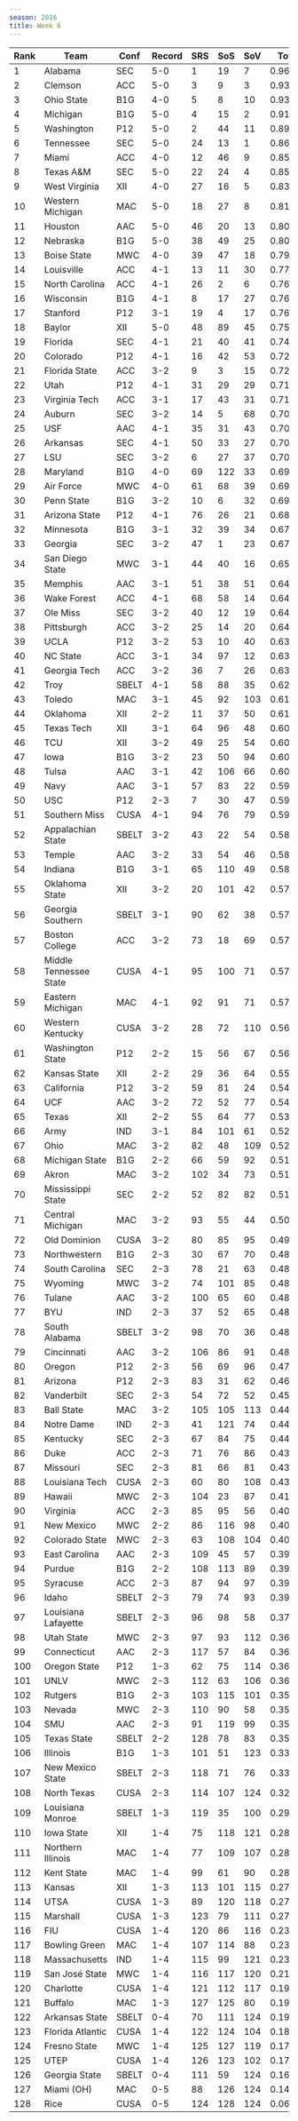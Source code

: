 ```yaml
---
season: 2016
title: Week 6
---
```

<table class="display"><thead><tr><th>Rank</th><th>Team</th><th>Conf</th><th>Record</th><th>SRS</th><th>SoS</th><th>SoV</th><th>Total</th></tr></thead><tbody>
<tr><td>1</td><td>Alabama</td><td>SEC</td><td>5-0</td><td>1</td><td>19</td><td>7</td><td>0.96471</td></tr>
<tr><td>2</td><td>Clemson</td><td>ACC</td><td>5-0</td><td>3</td><td>9</td><td>3</td><td>0.93354</td></tr>
<tr><td>3</td><td>Ohio State</td><td>B1G</td><td>4-0</td><td>5</td><td>8</td><td>10</td><td>0.93126</td></tr>
<tr><td>4</td><td>Michigan</td><td>B1G</td><td>5-0</td><td>4</td><td>15</td><td>2</td><td>0.91451</td></tr>
<tr><td>5</td><td>Washington</td><td>P12</td><td>5-0</td><td>2</td><td>44</td><td>11</td><td>0.89178</td></tr>
<tr><td>6</td><td>Tennessee</td><td>SEC</td><td>5-0</td><td>24</td><td>13</td><td>1</td><td>0.86366</td></tr>
<tr><td>7</td><td>Miami</td><td>ACC</td><td>4-0</td><td>12</td><td>46</td><td>9</td><td>0.85376</td></tr>
<tr><td>8</td><td>Texas A&M</td><td>SEC</td><td>5-0</td><td>22</td><td>24</td><td>4</td><td>0.85350</td></tr>
<tr><td>9</td><td>West Virginia</td><td>XII</td><td>4-0</td><td>27</td><td>16</td><td>5</td><td>0.83857</td></tr>
<tr><td>10</td><td>Western Michigan</td><td>MAC</td><td>5-0</td><td>18</td><td>27</td><td>8</td><td>0.81960</td></tr>
<tr><td>11</td><td>Houston</td><td>AAC</td><td>5-0</td><td>46</td><td>20</td><td>13</td><td>0.80731</td></tr>
<tr><td>12</td><td>Nebraska</td><td>B1G</td><td>5-0</td><td>38</td><td>49</td><td>25</td><td>0.80394</td></tr>
<tr><td>13</td><td>Boise State</td><td>MWC</td><td>4-0</td><td>39</td><td>47</td><td>18</td><td>0.79027</td></tr>
<tr><td>14</td><td>Louisville</td><td>ACC</td><td>4-1</td><td>13</td><td>11</td><td>30</td><td>0.77304</td></tr>
<tr><td>15</td><td>North Carolina</td><td>ACC</td><td>4-1</td><td>26</td><td>2</td><td>6</td><td>0.76879</td></tr>
<tr><td>16</td><td>Wisconsin</td><td>B1G</td><td>4-1</td><td>8</td><td>17</td><td>27</td><td>0.76688</td></tr>
<tr><td>17</td><td>Stanford</td><td>P12</td><td>3-1</td><td>19</td><td>4</td><td>17</td><td>0.76168</td></tr>
<tr><td>18</td><td>Baylor</td><td>XII</td><td>5-0</td><td>48</td><td>89</td><td>45</td><td>0.75352</td></tr>
<tr><td>19</td><td>Florida</td><td>SEC</td><td>4-1</td><td>21</td><td>40</td><td>41</td><td>0.74579</td></tr>
<tr><td>20</td><td>Colorado</td><td>P12</td><td>4-1</td><td>16</td><td>42</td><td>53</td><td>0.72557</td></tr>
<tr><td>21</td><td>Florida State</td><td>ACC</td><td>3-2</td><td>9</td><td>3</td><td>15</td><td>0.72196</td></tr>
<tr><td>22</td><td>Utah</td><td>P12</td><td>4-1</td><td>31</td><td>29</td><td>29</td><td>0.71620</td></tr>
<tr><td>23</td><td>Virginia Tech</td><td>ACC</td><td>3-1</td><td>17</td><td>43</td><td>31</td><td>0.71190</td></tr>
<tr><td>24</td><td>Auburn</td><td>SEC</td><td>3-2</td><td>14</td><td>5</td><td>68</td><td>0.70998</td></tr>
<tr><td>25</td><td>USF</td><td>AAC</td><td>4-1</td><td>35</td><td>31</td><td>43</td><td>0.70555</td></tr>
<tr><td>26</td><td>Arkansas</td><td>SEC</td><td>4-1</td><td>50</td><td>33</td><td>27</td><td>0.70466</td></tr>
<tr><td>27</td><td>LSU</td><td>SEC</td><td>3-2</td><td>6</td><td>27</td><td>37</td><td>0.70150</td></tr>
<tr><td>28</td><td>Maryland</td><td>B1G</td><td>4-0</td><td>69</td><td>122</td><td>33</td><td>0.69982</td></tr>
<tr><td>29</td><td>Air Force</td><td>MWC</td><td>4-0</td><td>61</td><td>68</td><td>39</td><td>0.69359</td></tr>
<tr><td>30</td><td>Penn State</td><td>B1G</td><td>3-2</td><td>10</td><td>6</td><td>32</td><td>0.69264</td></tr>
<tr><td>31</td><td>Arizona State</td><td>P12</td><td>4-1</td><td>76</td><td>26</td><td>21</td><td>0.68232</td></tr>
<tr><td>32</td><td>Minnesota</td><td>B1G</td><td>3-1</td><td>32</td><td>39</td><td>34</td><td>0.67827</td></tr>
<tr><td>33</td><td>Georgia</td><td>SEC</td><td>3-2</td><td>47</td><td>1</td><td>23</td><td>0.67215</td></tr>
<tr><td>34</td><td>San Diego State</td><td>MWC</td><td>3-1</td><td>44</td><td>40</td><td>16</td><td>0.65898</td></tr>
<tr><td>35</td><td>Memphis</td><td>AAC</td><td>3-1</td><td>51</td><td>38</td><td>51</td><td>0.64887</td></tr>
<tr><td>36</td><td>Wake Forest</td><td>ACC</td><td>4-1</td><td>68</td><td>58</td><td>14</td><td>0.64728</td></tr>
<tr><td>37</td><td>Ole Miss</td><td>SEC</td><td>3-2</td><td>40</td><td>12</td><td>19</td><td>0.64451</td></tr>
<tr><td>38</td><td>Pittsburgh</td><td>ACC</td><td>3-2</td><td>25</td><td>14</td><td>20</td><td>0.64284</td></tr>
<tr><td>39</td><td>UCLA</td><td>P12</td><td>3-2</td><td>53</td><td>10</td><td>40</td><td>0.63791</td></tr>
<tr><td>40</td><td>NC State</td><td>ACC</td><td>3-1</td><td>34</td><td>97</td><td>12</td><td>0.63682</td></tr>
<tr><td>41</td><td>Georgia Tech</td><td>ACC</td><td>3-2</td><td>36</td><td>7</td><td>26</td><td>0.63529</td></tr>
<tr><td>42</td><td>Troy</td><td>SBELT</td><td>4-1</td><td>58</td><td>88</td><td>35</td><td>0.62374</td></tr>
<tr><td>43</td><td>Toledo</td><td>MAC</td><td>3-1</td><td>45</td><td>92</td><td>103</td><td>0.61473</td></tr>
<tr><td>44</td><td>Oklahoma</td><td>XII</td><td>2-2</td><td>11</td><td>37</td><td>50</td><td>0.61399</td></tr>
<tr><td>45</td><td>Texas Tech</td><td>XII</td><td>3-1</td><td>64</td><td>96</td><td>48</td><td>0.60882</td></tr>
<tr><td>46</td><td>TCU</td><td>XII</td><td>3-2</td><td>49</td><td>25</td><td>54</td><td>0.60535</td></tr>
<tr><td>47</td><td>Iowa</td><td>B1G</td><td>3-2</td><td>23</td><td>50</td><td>94</td><td>0.60529</td></tr>
<tr><td>48</td><td>Tulsa</td><td>AAC</td><td>3-1</td><td>42</td><td>106</td><td>66</td><td>0.60034</td></tr>
<tr><td>49</td><td>Navy</td><td>AAC</td><td>3-1</td><td>57</td><td>83</td><td>22</td><td>0.59619</td></tr>
<tr><td>50</td><td>USC</td><td>P12</td><td>2-3</td><td>7</td><td>30</td><td>47</td><td>0.59443</td></tr>
<tr><td>51</td><td>Southern Miss</td><td>CUSA</td><td>4-1</td><td>94</td><td>76</td><td>79</td><td>0.59153</td></tr>
<tr><td>52</td><td>Appalachian State</td><td>SBELT</td><td>3-2</td><td>43</td><td>22</td><td>54</td><td>0.58372</td></tr>
<tr><td>53</td><td>Temple</td><td>AAC</td><td>3-2</td><td>33</td><td>54</td><td>46</td><td>0.58273</td></tr>
<tr><td>54</td><td>Indiana</td><td>B1G</td><td>3-1</td><td>65</td><td>110</td><td>49</td><td>0.58189</td></tr>
<tr><td>55</td><td>Oklahoma State</td><td>XII</td><td>3-2</td><td>20</td><td>101</td><td>42</td><td>0.57952</td></tr>
<tr><td>56</td><td>Georgia Southern</td><td>SBELT</td><td>3-1</td><td>90</td><td>62</td><td>38</td><td>0.57808</td></tr>
<tr><td>57</td><td>Boston College</td><td>ACC</td><td>3-2</td><td>73</td><td>18</td><td>69</td><td>0.57568</td></tr>
<tr><td>58</td><td>Middle Tennessee State</td><td>CUSA</td><td>4-1</td><td>95</td><td>100</td><td>71</td><td>0.57407</td></tr>
<tr><td>59</td><td>Eastern Michigan</td><td>MAC</td><td>4-1</td><td>92</td><td>91</td><td>71</td><td>0.57161</td></tr>
<tr><td>60</td><td>Western Kentucky</td><td>CUSA</td><td>3-2</td><td>28</td><td>72</td><td>110</td><td>0.56407</td></tr>
<tr><td>61</td><td>Washington State</td><td>P12</td><td>2-2</td><td>15</td><td>56</td><td>67</td><td>0.56322</td></tr>
<tr><td>62</td><td>Kansas State</td><td>XII</td><td>2-2</td><td>29</td><td>36</td><td>64</td><td>0.55628</td></tr>
<tr><td>63</td><td>California</td><td>P12</td><td>3-2</td><td>59</td><td>81</td><td>24</td><td>0.54922</td></tr>
<tr><td>64</td><td>UCF</td><td>AAC</td><td>3-2</td><td>72</td><td>52</td><td>77</td><td>0.54784</td></tr>
<tr><td>65</td><td>Texas</td><td>XII</td><td>2-2</td><td>55</td><td>64</td><td>77</td><td>0.53594</td></tr>
<tr><td>66</td><td>Army</td><td>IND</td><td>3-1</td><td>84</td><td>101</td><td>61</td><td>0.52898</td></tr>
<tr><td>67</td><td>Ohio</td><td>MAC</td><td>3-2</td><td>82</td><td>48</td><td>109</td><td>0.52683</td></tr>
<tr><td>68</td><td>Michigan State</td><td>B1G</td><td>2-2</td><td>66</td><td>59</td><td>92</td><td>0.51989</td></tr>
<tr><td>69</td><td>Akron</td><td>MAC</td><td>3-2</td><td>102</td><td>34</td><td>73</td><td>0.51671</td></tr>
<tr><td>70</td><td>Mississippi State</td><td>SEC</td><td>2-2</td><td>52</td><td>82</td><td>82</td><td>0.51265</td></tr>
<tr><td>71</td><td>Central Michigan</td><td>MAC</td><td>3-2</td><td>93</td><td>55</td><td>44</td><td>0.50364</td></tr>
<tr><td>72</td><td>Old Dominion</td><td>CUSA</td><td>3-2</td><td>80</td><td>85</td><td>95</td><td>0.49588</td></tr>
<tr><td>73</td><td>Northwestern</td><td>B1G</td><td>2-3</td><td>30</td><td>67</td><td>70</td><td>0.48847</td></tr>
<tr><td>74</td><td>South Carolina</td><td>SEC</td><td>2-3</td><td>78</td><td>21</td><td>63</td><td>0.48763</td></tr>
<tr><td>75</td><td>Wyoming</td><td>MWC</td><td>3-2</td><td>74</td><td>101</td><td>85</td><td>0.48716</td></tr>
<tr><td>76</td><td>Tulane</td><td>AAC</td><td>3-2</td><td>100</td><td>65</td><td>60</td><td>0.48497</td></tr>
<tr><td>77</td><td>BYU</td><td>IND</td><td>2-3</td><td>37</td><td>52</td><td>65</td><td>0.48465</td></tr>
<tr><td>78</td><td>South Alabama</td><td>SBELT</td><td>3-2</td><td>98</td><td>70</td><td>36</td><td>0.48352</td></tr>
<tr><td>79</td><td>Cincinnati</td><td>AAC</td><td>3-2</td><td>106</td><td>86</td><td>91</td><td>0.48311</td></tr>
<tr><td>80</td><td>Oregon</td><td>P12</td><td>2-3</td><td>56</td><td>69</td><td>96</td><td>0.47015</td></tr>
<tr><td>81</td><td>Arizona</td><td>P12</td><td>2-3</td><td>83</td><td>31</td><td>62</td><td>0.46062</td></tr>
<tr><td>82</td><td>Vanderbilt</td><td>SEC</td><td>2-3</td><td>54</td><td>72</td><td>52</td><td>0.45701</td></tr>
<tr><td>83</td><td>Ball State</td><td>MAC</td><td>3-2</td><td>105</td><td>105</td><td>113</td><td>0.44957</td></tr>
<tr><td>84</td><td>Notre Dame</td><td>IND</td><td>2-3</td><td>41</td><td>121</td><td>74</td><td>0.44870</td></tr>
<tr><td>85</td><td>Kentucky</td><td>SEC</td><td>2-3</td><td>67</td><td>84</td><td>75</td><td>0.44588</td></tr>
<tr><td>86</td><td>Duke</td><td>ACC</td><td>2-3</td><td>71</td><td>76</td><td>86</td><td>0.43856</td></tr>
<tr><td>87</td><td>Missouri</td><td>SEC</td><td>2-3</td><td>81</td><td>66</td><td>81</td><td>0.43687</td></tr>
<tr><td>88</td><td>Louisiana Tech</td><td>CUSA</td><td>2-3</td><td>60</td><td>80</td><td>108</td><td>0.43312</td></tr>
<tr><td>89</td><td>Hawaii</td><td>MWC</td><td>2-3</td><td>104</td><td>23</td><td>87</td><td>0.41769</td></tr>
<tr><td>90</td><td>Virginia</td><td>ACC</td><td>2-3</td><td>85</td><td>95</td><td>56</td><td>0.40985</td></tr>
<tr><td>91</td><td>New Mexico</td><td>MWC</td><td>2-2</td><td>86</td><td>116</td><td>98</td><td>0.40929</td></tr>
<tr><td>92</td><td>Colorado State</td><td>MWC</td><td>2-3</td><td>63</td><td>108</td><td>104</td><td>0.40389</td></tr>
<tr><td>93</td><td>East Carolina</td><td>AAC</td><td>2-3</td><td>109</td><td>45</td><td>57</td><td>0.39890</td></tr>
<tr><td>94</td><td>Purdue</td><td>B1G</td><td>2-2</td><td>108</td><td>113</td><td>89</td><td>0.39445</td></tr>
<tr><td>95</td><td>Syracuse</td><td>ACC</td><td>2-3</td><td>87</td><td>94</td><td>97</td><td>0.39413</td></tr>
<tr><td>96</td><td>Idaho</td><td>SBELT</td><td>2-3</td><td>79</td><td>74</td><td>93</td><td>0.39290</td></tr>
<tr><td>97</td><td>Louisiana Lafayette</td><td>SBELT</td><td>2-3</td><td>96</td><td>98</td><td>58</td><td>0.37129</td></tr>
<tr><td>98</td><td>Utah State</td><td>MWC</td><td>2-3</td><td>97</td><td>93</td><td>112</td><td>0.36706</td></tr>
<tr><td>99</td><td>Connecticut</td><td>AAC</td><td>2-3</td><td>117</td><td>57</td><td>84</td><td>0.36670</td></tr>
<tr><td>100</td><td>Oregon State</td><td>P12</td><td>1-3</td><td>62</td><td>75</td><td>114</td><td>0.36659</td></tr>
<tr><td>101</td><td>UNLV</td><td>MWC</td><td>2-3</td><td>112</td><td>63</td><td>106</td><td>0.36476</td></tr>
<tr><td>102</td><td>Rutgers</td><td>B1G</td><td>2-3</td><td>103</td><td>115</td><td>101</td><td>0.35930</td></tr>
<tr><td>103</td><td>Nevada</td><td>MWC</td><td>2-3</td><td>110</td><td>90</td><td>58</td><td>0.35370</td></tr>
<tr><td>104</td><td>SMU</td><td>AAC</td><td>2-3</td><td>91</td><td>119</td><td>99</td><td>0.35330</td></tr>
<tr><td>105</td><td>Texas State</td><td>SBELT</td><td>2-2</td><td>128</td><td>78</td><td>83</td><td>0.35088</td></tr>
<tr><td>106</td><td>Illinois</td><td>B1G</td><td>1-3</td><td>101</td><td>51</td><td>123</td><td>0.33707</td></tr>
<tr><td>107</td><td>New Mexico State</td><td>SBELT</td><td>2-3</td><td>118</td><td>71</td><td>76</td><td>0.33573</td></tr>
<tr><td>108</td><td>North Texas</td><td>CUSA</td><td>2-3</td><td>114</td><td>107</td><td>124</td><td>0.32681</td></tr>
<tr><td>109</td><td>Louisiana Monroe</td><td>SBELT</td><td>1-3</td><td>119</td><td>35</td><td>100</td><td>0.29599</td></tr>
<tr><td>110</td><td>Iowa State</td><td>XII</td><td>1-4</td><td>75</td><td>118</td><td>121</td><td>0.28842</td></tr>
<tr><td>111</td><td>Northern Illinois</td><td>MAC</td><td>1-4</td><td>77</td><td>109</td><td>107</td><td>0.28414</td></tr>
<tr><td>112</td><td>Kent State</td><td>MAC</td><td>1-4</td><td>99</td><td>61</td><td>90</td><td>0.28246</td></tr>
<tr><td>113</td><td>Kansas</td><td>XII</td><td>1-3</td><td>113</td><td>101</td><td>115</td><td>0.27418</td></tr>
<tr><td>114</td><td>UTSA</td><td>CUSA</td><td>1-3</td><td>89</td><td>120</td><td>118</td><td>0.27375</td></tr>
<tr><td>115</td><td>Marshall</td><td>CUSA</td><td>1-3</td><td>123</td><td>79</td><td>111</td><td>0.27337</td></tr>
<tr><td>116</td><td>FIU</td><td>CUSA</td><td>1-4</td><td>120</td><td>86</td><td>116</td><td>0.23549</td></tr>
<tr><td>117</td><td>Bowling Green</td><td>MAC</td><td>1-4</td><td>107</td><td>114</td><td>88</td><td>0.23396</td></tr>
<tr><td>118</td><td>Massachusetts</td><td>IND</td><td>1-4</td><td>115</td><td>99</td><td>121</td><td>0.23375</td></tr>
<tr><td>119</td><td>San José State</td><td>MWC</td><td>1-4</td><td>116</td><td>117</td><td>120</td><td>0.21392</td></tr>
<tr><td>120</td><td>Charlotte</td><td>CUSA</td><td>1-4</td><td>121</td><td>112</td><td>117</td><td>0.19987</td></tr>
<tr><td>121</td><td>Buffalo</td><td>MAC</td><td>1-3</td><td>127</td><td>125</td><td>80</td><td>0.19481</td></tr>
<tr><td>122</td><td>Arkansas State</td><td>SBELT</td><td>0-4</td><td>70</td><td>111</td><td>124</td><td>0.19063</td></tr>
<tr><td>123</td><td>Florida Atlantic</td><td>CUSA</td><td>1-4</td><td>122</td><td>124</td><td>104</td><td>0.18930</td></tr>
<tr><td>124</td><td>Fresno State</td><td>MWC</td><td>1-4</td><td>125</td><td>127</td><td>119</td><td>0.17652</td></tr>
<tr><td>125</td><td>UTEP</td><td>CUSA</td><td>1-4</td><td>126</td><td>123</td><td>102</td><td>0.17368</td></tr>
<tr><td>126</td><td>Georgia State</td><td>SBELT</td><td>0-4</td><td>111</td><td>59</td><td>124</td><td>0.16742</td></tr>
<tr><td>127</td><td>Miami (OH)</td><td>MAC</td><td>0-5</td><td>88</td><td>126</td><td>124</td><td>0.14042</td></tr>
<tr><td>128</td><td>Rice</td><td>CUSA</td><td>0-5</td><td>124</td><td>128</td><td>124</td><td>0.06855</td></tr>
</tbody></table>

